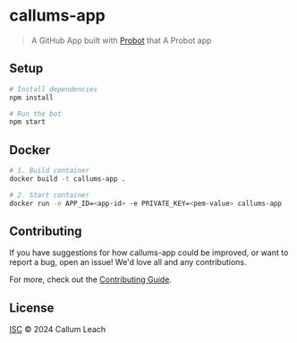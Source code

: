 # callums-app

> A GitHub App built with [Probot](https://github.com/probot/probot) that A Probot app

## Setup

```sh
# Install dependencies
npm install

# Run the bot
npm start
```

## Docker

```sh
# 1. Build container
docker build -t callums-app .

# 2. Start container
docker run -e APP_ID=<app-id> -e PRIVATE_KEY=<pem-value> callums-app
```

## Contributing

If you have suggestions for how callums-app could be improved, or want to report a bug, open an issue! We'd love all and any contributions.

For more, check out the [Contributing Guide](CONTRIBUTING.md).

## License

[ISC](LICENSE) © 2024 Callum Leach
